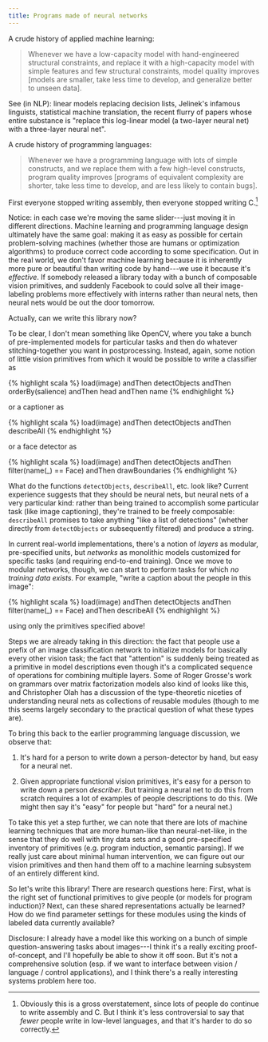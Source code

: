 ```yaml
---
title: Programs made of neural networks
---
```


A crude history of applied machine learning:

> Whenever we have a low-capacity model with hand-engineered structural
> constraints, and replace it with a high-capacity model with simple features
> and few structural constraints, model quality improves [models are smaller,
> take less time to develop, and generalize better to unseen data].

See (in NLP): linear models replacing decision lists, Jelinek's infamous
linguists, statistical machine translation, the recent flurry of papers whose
entire substance is "replace this log-linear model (a two-layer neural net) with
a three-layer neural net".

A crude history of programming languages:

> Whenever we have a programming language with lots of simple constructs, and we
> replace them with a few high-level constructs, program quality
> improves [programs of equivalent complexity are shorter, take less time to
> develop, and are less likely to contain bugs].

First everyone stopped writing assembly, then everyone stopped writing C.[^1]

Notice: in each case we're moving the same slider---just moving it in different
directions. Machine learning and programming language design ultimately have the
same goal: making it as easy as possible for certain problem-solving machines
(whether those are humans or optimization algorithms) to produce correct code
according to some specification.  Out in the real world, we don't favor machine
learning because it is inherently more pure or beautiful than writing code by
hand---we use it because it's _effective_. If somebody released a library today
with a bunch of composable vision primitives, and suddenly Facebook to could
solve all their image-labeling problems more effectively with interns rather
than neural nets, then neural nets would be out the door tomorrow.

Actually, can we write this library now?

To be clear, I don't mean something like OpenCV, where you take a bunch of
pre-implemented models for particular tasks and then do whatever
stitching-together you want in postprocessing. Instead, again, some notion of
little vision primitives from which it would be possible to write a classifier
as

{% highlight scala %}
    load(image) andThen 
      detectObjects andThen 
      orderBy(salience) andThen 
      head andThen 
      name
{% endhighlight %}

or a captioner as

{% highlight scala %}
    load(image) andThen 
      detectObjects andThen 
      describeAll
{% endhighlight %}

or a face detector as

{% highlight scala %}
    load(image) andThen 
      detectObjects andThen 
      filter(name(_) == Face) andThen 
      drawBoundaries
{% endhighlight %}

What do the functions `detectObjects`, `describeAll`, etc. look like? Current
experience suggests that they should be neural nets, but neural nets of a very
particular kind: rather than being trained to accomplish some particular task
(like image captioning), they're trained to be freely composable: `describeAll`
promises to take anything "like a list of detections" (whether directly from
`detectObjects` or subsequently filtered) and produce a string.

In current real-world implementations, there's a notion of _layers_ as modular,
pre-specified units, but _networks_ as monolithic models customized for specific
tasks (and requiring end-to-end training). Once we move to modular networks,
though, we can start to perform tasks for which _no training data exists_. For
example, "write a caption about the people in this image":

{% highlight scala %}
    load(image) andThen 
      detectObjects andThen 
      filter(name(_) == Face) 
      andThen describeAll
{% endhighlight %}

using only the primitives specified above! 

Steps we are already taking in this direction: the fact that people use a prefix
of an image classification network to initialize models for basically every
other vision task; the fact that "attention" is suddenly being treated as a
primitive in model descriptions even though it's a complicated sequence of
operations for combining multiple layers. Some of Roger Grosse's work on
grammars over matrix factorization models also kind of looks like this, and
Christopher Olah has a discussion of the type-theoretic niceties of
understanding neural nets as collections of reusable modules (though to me this
seems largely secondary to the practical question of what these types are).

To bring this back to the earlier programming language discussion, we observe
that:

1. It's hard for a person to write down a person-detector by hand, but easy for
   a neural net.

2. Given appropriate functional vision primitives, it's easy for a person to
   write down a person _describer_. But training a neural net to do this from
   scratch requires a lot of examples of people descriptions to do this.  (We
   might then say it's "easy" for people but "hard" for a neural net.)

To take this yet a step further, we can note that there are lots of machine
learning techniques that are more human-like than neural-net-like, in the sense
that they do well with tiny data sets and a good pre-specified inventory of
primitives (e.g. program induction, semantic parsing). If we really just care
about minimal human intervention, we can figure out our vision primitives and
then hand them off to a machine learning subsystem of an entirely different
kind.

So let's write this library!  There are research questions here: First, what is
the right set of functional primitives to give people (or models for program
induction)? Next, can these shared representations actually be learned? How do
we find parameter settings for these modules using the kinds of labeled data
currently available?

Disclosure: I already have a model like this working on a bunch of simple
question-answering tasks about images---I think it's a really exciting
proof-of-concept, and I'll hopefully be able to show it off soon. But it's not a
comprehensive solution (esp. if we want to interface between vision / language /
control applications), and I think there's a really interesting systems problem
here too.

[^1]: Obviously this is a gross overstatement, since lots of people do continue to
      write assembly and C. But I think it's less controversial to say that _fewer_
      people write in low-level languages, and that it's harder to do so correctly.
